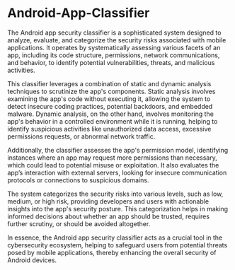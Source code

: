 # Android-App-Classifier

The Android app security classifier is a sophisticated system designed to analyze, evaluate, and categorize the security risks associated with mobile applications. It operates by systematically assessing various facets of an app, including its code structure, permissions, network communications, and behavior, to identify potential vulnerabilities, threats, and malicious activities.

This classifier leverages a combination of static and dynamic analysis techniques to scrutinize the app's components. Static analysis involves examining the app's code without executing it, allowing the system to detect insecure coding practices, potential backdoors, and embedded malware. Dynamic analysis, on the other hand, involves monitoring the app's behavior in a controlled environment while it is running, helping to identify suspicious activities like unauthorized data access, excessive permissions requests, or abnormal network traffic.

Additionally, the classifier assesses the app's permission model, identifying instances where an app may request more permissions than necessary, which could lead to potential misuse or exploitation. It also evaluates the app’s interaction with external servers, looking for insecure communication protocols or connections to suspicious domains.

The system categorizes the security risks into various levels, such as low, medium, or high risk, providing developers and users with actionable insights into the app's security posture. This categorization helps in making informed decisions about whether an app should be trusted, requires further scrutiny, or should be avoided altogether.

In essence, the Android app security classifier acts as a crucial tool in the cybersecurity ecosystem, helping to safeguard users from potential threats posed by mobile applications, thereby enhancing the overall security of Android devices.
